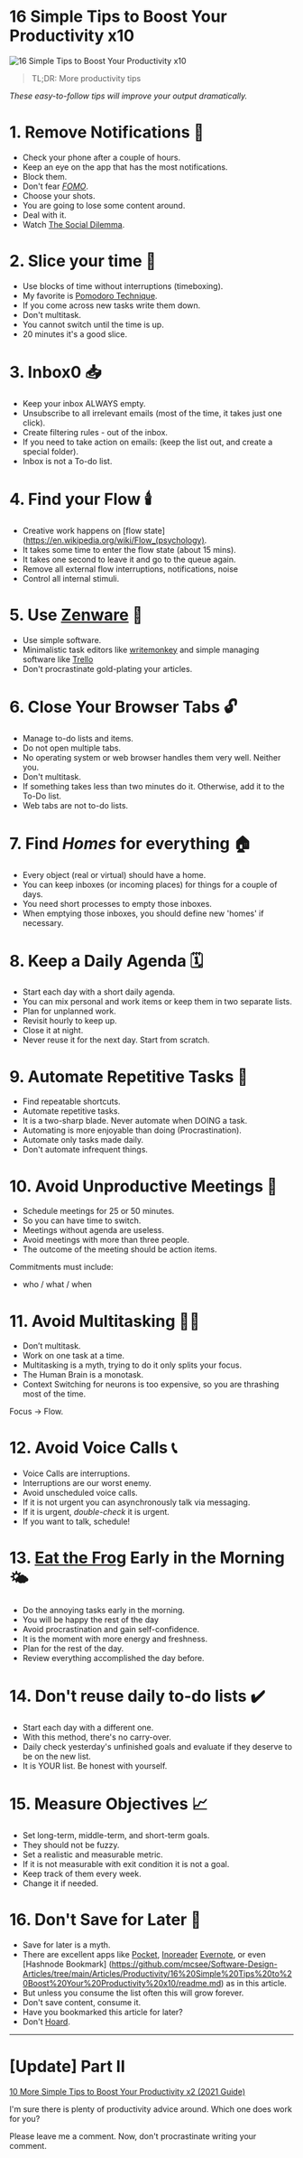 # 16 Simple Tips to Boost Your Productivity x10

![16 Simple Tips to Boost Your Productivity x10](16%20Simple%20Tips%20to%20Boost%20Your%20Productivity%20x10.gif)

> TL;DR: More productivity tips

*These easy-to-follow tips will improve your output dramatically.*

# 1. Remove Notifications 🔔

- Check your phone after a couple of hours.
- Keep an eye on the app that has the most notifications.
- Block them.
- Don't fear *[FOMO](https://en.wikipedia.org/wiki/Fear_of_missing_out)*.
- Choose your shots.
- You are going to lose some content around.
- Deal with it.
- Watch [The Social Dilemma](https://www.imdb.com/title/tt11464826/).

# 2. Slice your time 🍕

- Use blocks of time without interruptions (timeboxing).
- My favorite is [Pomodoro Technique](https://en.wikipedia.org/wiki/Pomodoro_Technique).
- If you come across new tasks write them down.
- Don't multitask.
- You cannot switch until the time is up.
- 20 minutes it's a good slice.

# 3. Inbox0 📥

- Keep your inbox ALWAYS empty.
- Unsubscribe to all irrelevant emails (most of the time, it takes just one click).
- Create filtering rules - out of the inbox.
- If you need to take action on emails: (keep the list out, and create a special folder).
- Inbox is not a To-do list.

# 4. Find your Flow 🕯️

- Creative work happens on [flow state](https://en.wikipedia.org/wiki/Flow_(psychology).
- It takes some time to enter the flow state (about 15 mins).
- It takes one second to leave it and go to the queue again.
- Remove all external flow interruptions, notifications, noise
- Control all internal stimuli.

# 5. Use [Zenware](https://searchunifiedcommunications.techtarget.com/definition/zenware) 💭

- Use simple software.
- Minimalistic task editors like [writemonkey](https://writemonkey.com/) and simple managing software like [Trello](https://trello.com/) 
- Don't procrastinate gold-plating your articles.

# 6. Close Your Browser Tabs 🔓

- Manage to-do lists and items.
- Do not open multiple tabs.
- No operating system or web browser handles them very well. Neither you.
- Don't multitask.
- If something takes less than two minutes do it. Otherwise, add it to the To-Do list.
- Web tabs are not to-do lists.

# 7. Find *Homes* for everything 🏠

- Every object (real or virtual) should have a home.
- You can keep inboxes (or incoming places) for things for a couple of days.
- You need short processes to empty those inboxes.
- When emptying those inboxes, you should define new 'homes' if necessary.

# 8. Keep a Daily Agenda 🗓️

- Start each day with a short daily agenda.
- You can mix personal and work items or keep them in two separate lists.
- Plan for unplanned work.
- Revisit hourly to keep up.
- Close it at night.
- Never reuse it for the next day. Start from scratch.

# 9. Automate Repetitive Tasks 🤖

- Find repeatable shortcuts.
- Automate repetitive tasks.
- It is a two-sharp blade. Never automate when DOING a task.
- Automating is more enjoyable than doing (Procrastination).
- Automate only tasks made daily.
- Don't automate infrequent things.

# 10. Avoid Unproductive Meetings 🤝

- Schedule meetings for 25 or 50 minutes.
- So you can have time to switch.
- Meetings without agenda are useless.
- Avoid meetings with more than three people.
- The outcome of the meeting should be action items.

Commitments must include:
- who / what / when

# 11. Avoid Multitasking 👨‍💼

- Don’t multitask.
- Work on one task at a time.
- Multitasking is a myth, trying to do it only splits your focus.
- The Human Brain is a monotask.
- Context Switching for neurons is too expensive, so you are thrashing most of the time.

Focus -> Flow.

# 12. Avoid Voice Calls 📞

- Voice Calls are interruptions.
- Interruptions are our worst enemy.
- Avoid unscheduled voice calls.
- If it is not urgent you can asynchronously talk via messaging.
- If it is urgent, *double-check* it is urgent.
- If you want to talk, schedule!

# 13. [Eat the Frog](https://todoist.com/productivity-methods/eat-the-frog) Early in the Morning 🌤️
- Do the annoying tasks early in the morning.
- You will be happy the rest of the day
- Avoid procrastination and gain self-confidence.
- It is the moment with more energy and freshness.
- Plan for the rest of the day.
- Review everything accomplished the day before.

# 14. Don't reuse daily to-do lists ✔️

- Start each day with a different one.
- With this method, there's no carry-over.
- Daily check yesterday's unfinished goals and evaluate if they deserve to be on the new list.
- It is YOUR list. Be honest with yourself.

# 15. Measure Objectives 📈

- Set long-term, middle-term, and short-term goals.
- They should not be fuzzy.
- Set a realistic and measurable metric.
- If it is not measurable with exit condition it is not a goal.
- Keep track of them every week.
- Change it if needed.

# 16. Don't Save for Later 🍓

- Save for later is a myth.
- There are excellent apps like
[Pocket](https://getpocket.com/), [Inoreader](https://www.inoreader.com/) [Evernote](https://evernote.com/), or even [Hashnode Bookmark]
  (https://github.com/mcsee/Software-Design-Articles/tree/main/Articles/Productivity/16%20Simple%20Tips%20to%20Boost%20Your%20Productivity%20x10/readme.md) as in this article.
- But unless you consume the list often this will grow forever.
- Don't save content, consume it.
- Have you bookmarked this article for later?
- Don't [Hoard](https://en.wikipedia.org/wiki/Digital_hoarding).

* * *

# [Update] Part II

[10 More Simple Tips to Boost Your Productivity x2 (2021 Guide)](https://github.com/mcsee/Software-Design-Articles/tree/main/Articles/Productivity/10%20More%20Simple%20Tips%20to%20Boost%20Your%20Productivity%20x2%20(2021%20Guide)/readme.md)

I'm sure there is plenty of productivity advice around. Which one does work for you?

Please leave me a comment.
Now, don't procrastinate writing your comment.